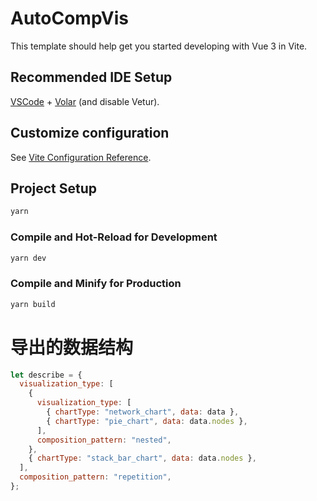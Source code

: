 # AutoCompVis

This template should help get you started developing with Vue 3 in Vite.

## Recommended IDE Setup

[VSCode](https://code.visualstudio.com/) + [Volar](https://marketplace.visualstudio.com/items?itemName=Vue.volar) (and disable Vetur).

## Customize configuration

See [Vite Configuration Reference](https://vitejs.dev/config/).

## Project Setup

```sh
yarn
```

### Compile and Hot-Reload for Development

```sh
yarn dev
```

### Compile and Minify for Production

```sh
yarn build
```
# 导出的数据结构
```js
let describe = {
  visualization_type: [
    {
      visualization_type: [
        { chartType: "network_chart", data: data },
        { chartType: "pie_chart", data: data.nodes },
      ],
      composition_pattern: "nested",
    },
    { chartType: "stack_bar_chart", data: data.nodes },
  ],
  composition_pattern: "repetition",
};
```